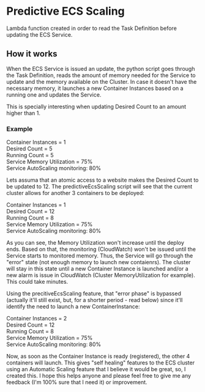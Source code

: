 Predictive ECS Scaling
===

Lambda function created in order to read the Task Definition before updating the ECS Service.

## How it works

When the ECS Service is issued an update, the python script goes through the Task Definition, reads the amount of memory needed for the Service to update and the memory available on the Cluster. In case it doesn't have the necessary memory, it launches a new Container Instances based on a running one and updates the Service.

This is specially interesting when updating Desired Count to an amount higher than 1.

### Example

Container Instances = 1  
Desired Count = 5  
Running Count = 5  
Service Memory Utilization = 75%  
Service AutoScaling monitoring: 80%

Lets assuma that an atomic access to a website makes the Desired Count to be updated to 12. The predictiveEcsScaling script will see that the current cluster allows for another 3 containers to be deployed:

Container Instances = 1  
Desired Count = 12  
Running Count = 8  
Service Memory Utilization = 75%  
Service AutoScaling monitoring: 80%

As you can see, the Memory Utilization won't increase until the deploy ends. Based on that, the monitoring (CloudWatch) won't be issued until the Service starts to monitored memory. Thus, the Service will go through the "error" state (not enough memory to launch new contaienrs). The cluster will stay in this state until a new Container Instance is launched and/or a new alarm is issue in CloudWatch (Cluster MemoryUtilization for example). This could take minutes.

Using the precitiveEcsScaling feature, that "error phase" is bypassed (actually it'll still exist, but, for a shorter period - read below) since it'll identify the need to launch a new ContainerInstance:

Container Instances = 2  
Desired Count = 12  
Running Count = 8  
Service Memory Utilization = 75%  
Service AutoScaling monitoring: 80% 

Now, as soon as the Container Instance is ready (registered), the other 4 containers will launch. This gives "self healing" features to the ECS cluster using an Automatic Scaling feature that I believe it would be great, so, I created this. I hope this helps anyone and please feel free to give me any feedback (I'm 100% sure that I need it) or improvement.